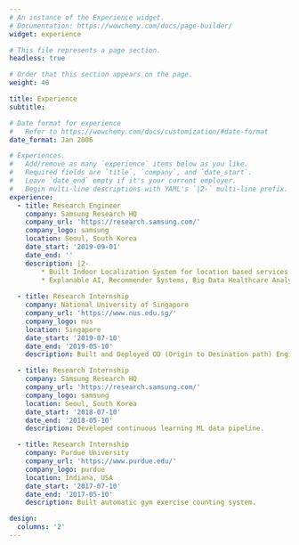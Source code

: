 ```yaml
---
# An instance of the Experience widget.
# Documentation: https://wowchemy.com/docs/page-builder/
widget: experience

# This file represents a page section.
headless: true

# Order that this section appears on the page.
weight: 40

title: Experience
subtitle:

# Date format for experience
#   Refer to https://wowchemy.com/docs/customization/#date-format
date_format: Jan 2006

# Experiences.
#   Add/remove as many `experience` items below as you like.
#   Required fields are `title`, `company`, and `date_start`.
#   Leave `date_end` empty if it's your current employer.
#   Begin multi-line descriptions with YAML's `|2-` multi-line prefix.
experience:
  - title: Research Engineer
    company: Samsung Research HQ
    company_url: 'https://research.samsung.com/'
    company_logo: samsung
    location: Seoul, South Korea
    date_start: '2019-09-01'
    date_end: ''
    description: |2-
        * Built Indoor Localization System for location based services in retail stores.
        * Explanable AI, Recommender Systems, Big Data Healthcare Analytics
        
  - title: Research Internship
    company: National University of Singapore
    company_url: 'https://www.nus.edu.sg/'
    company_logo: nus
    location: Singapore
    date_start: '2019-07-10'
    date_end: '2019-05-10'
    description: Built and Deployed OD (Origin to Desination path) Engine for Vehicle Routing Problem.

  - title: Research Internship
    company: Samsung Research HQ
    company_url: 'https://research.samsung.com/'
    company_logo: samsung
    location: Seoul, South Korea
    date_start: '2018-07-10'
    date_end: '2018-05-10'
    description: Developed continuous learning ML data pipeline.

  - title: Research Internship
    company: Purdue University
    company_url: 'https://www.purdue.edu/'
    company_logo: purdue
    location: Indiana, USA
    date_start: '2017-07-10'
    date_end: '2017-05-10'
    description: Built automatic gym exercise counting system.

design:
  columns: '2'
---
```

